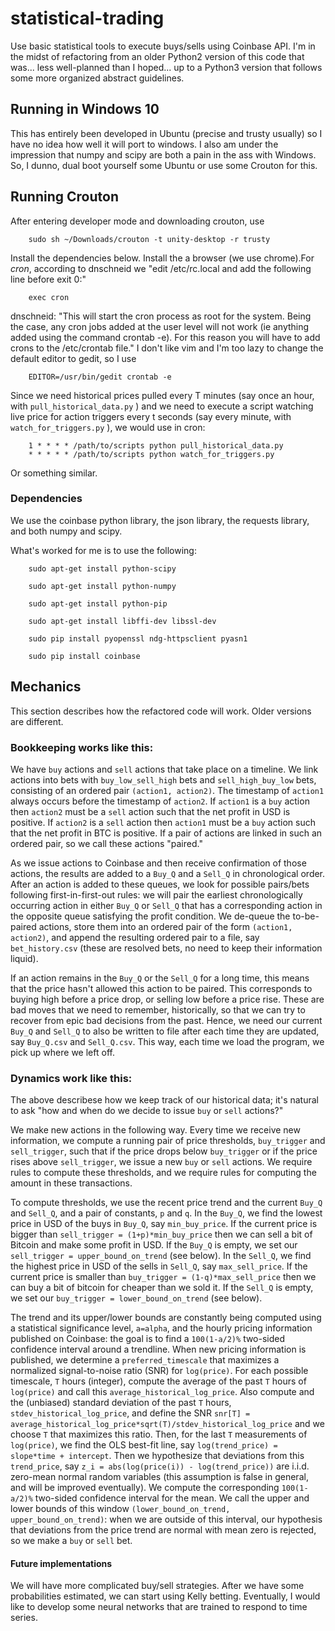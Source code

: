 # statistical-trading
Use basic statistical tools to execute buys/sells using Coinbase API. I'm in the midst of refactoring from an older Python2 version of this code that was... less well-planned than I hoped... up to a Python3 version that follows some more organized abstract guidelines.

## Running in Windows 10

This has entirely been developed in Ubuntu (precise and trusty usually) so I have no idea how well it will port to windows. I also am under the impression that numpy and scipy are both a pain in the ass with Windows. So, I dunno, dual boot yourself some Ubuntu or use some Crouton for this.

## Running Crouton

After entering developer mode and downloading crouton, use 

        sudo sh ~/Downloads/crouton -t unity-desktop -r trusty
        
Install the dependencies below. Install the a browser (we use chrome).For *cron*, according to dnschneid we "edit /etc/rc.local and add the following line before exit 0:"

        exec cron
        
dnschneid: "This will start the cron process as root for the system. Being the case, any cron jobs added at the user level will not work (ie anything added using the command crontab -e). For this reason you will have to add crons to the /etc/crontab file." I don't like vim and I'm too lazy to change the default editor to gedit, so I use

        EDITOR=/usr/bin/gedit crontab -e

Since we need historical prices pulled every T minutes (say once an hour, with `pull_historical_data.py` ) and we need to execute a script watching live price for action triggers every t seconds (say every minute, with `watch_for_triggers.py` ), we would use in cron:

        1 * * * * /path/to/scripts python pull_historical_data.py
        * * * * * /path/to/scripts python watch_for_triggers.py
        
Or something similar.

### Dependencies

We use the coinbase python library, the json library, the requests library, and both numpy and scipy.

What's worked for me is to use the following:

        sudo apt-get install python-scipy
        
        sudo apt-get install python-numpy
        
        sudo apt-get install python-pip
        
        sudo apt-get install libffi-dev libssl-dev
        
        sudo pip install pyopenssl ndg-httpsclient pyasn1
        
        sudo pip install coinbase

## Mechanics

This section describes how the refactored code will work. Older versions are different.

### Bookkeeping works like this: 

We have `buy` actions and `sell` actions that take place on a timeline. We link actions into bets with `buy_low_sell_high` bets and `sell_high_buy_low` bets, consisting of an ordered pair `(action1, action2)`. The timestamp of `action1` always occurs before the timestamp of `action2`. If `action1` is a `buy` action then `action2` must be a `sell` action such that the net profit in USD is positive. If `action2` is a `sell` action then `action1` must be a `buy` action such that the net profit in BTC is positive. If a pair of actions are linked in such an ordered pair, so we call these actions "paired."

As we issue actions to Coinbase and then receive confirmation of those actions, the results are added to a `Buy_Q` and a `Sell_Q` in chronological order. After an action is added to these queues, we look for possible pairs/bets following first-in-first-out rules: we will pair the earliest chronologically occurring action in either `Buy_Q` or `Sell_Q` that has a corresponding action in the opposite queue satisfying the profit condition. We de-queue the to-be-paired actions, store them into an ordered pair of the form `(action1, action2)`, and append the resulting ordered pair to a file, say `bet_history.csv` (these are resolved bets, no need to keep their information liquid).

If an action remains in the `Buy_Q` or the `Sell_Q` for a long time, this means that the price hasn't allowed this action to be paired. This corresponds to buying high before a price drop, or selling low before a price rise. These are bad moves that we need to remember, historically, so that we can try to recover from epic bad decisions from the past. Hence, we need our current `Buy_Q` and `Sell_Q` to also be written to file after each time they are updated, say `Buy_Q.csv` and `Sell_Q.csv`. This way, each time we load the program, we pick up where we left off.

### Dynamics work like this: 

The above describese how we keep track of our historical data; it's natural to ask "how and when do we decide to issue `buy` or `sell` actions?"

We make new actions in the following way. Every time we receive new information, we compute a running pair of price thresholds, `buy_trigger` and `sell_trigger`, such that if the price drops below `buy_trigger` or if the price rises above `sell_trigger`, we issue a new `buy` or `sell` actions. We require rules to compute these thresholds, and we require rules for computing the amount in these transactions. 

To compute thresholds, we use the recent price trend and the current `Buy_Q` and `Sell_Q`, and a pair of constants, `p` and `q`. In the `Buy_Q`, we find the lowest price in USD of the buys in `Buy_Q`, say `min_buy_price`. If the current price is bigger than `sell_trigger = (1+p)*min_buy_price` then we can sell a bit of Bitcoin and make some profit in USD. If the `Buy_Q` is empty, we set our `sell_trigger = upper_bound_on_trend` (see below).  In the `Sell_Q`, we find the highest price in USD of the sells in `Sell_Q`, say `max_sell_price`. If the current price is smaller than `buy_trigger = (1-q)*max_sell_price` then we can buy a bit of bitcoin for cheaper than we sold it. If the `Sell_Q` is empty, we set our `buy_trigger = lower_bound_on_trend` (see below).

The trend and its upper/lower bounds are constantly being computed using a statistical significance level, `a=alpha`, and the hourly pricing information published on Coinbase: the goal is to find a `100(1-a/2)%` two-sided confidence interval around a trendline. When new pricing information is published, we determine a `preferred_timescale` that maximizes a normalized signal-to-noise ratio (SNR) for `log(price)`. For each possible timescale, `T` hours (integer), compute the average of the past `T` hours of `log(price)` and call this `average_historical_log_price`. Also compute and the (unbiased) standard deviation of the past `T` hours, `stdev_historical_log_price`, and define the SNR `snr[T] = average_historical_log_price*sqrt(T)/stdev_historical_log_price` and we choose `T` that maximizes this ratio. Then, for the last `T` measurements of `log(price)`, we find the OLS best-fit line, say `log(trend_price) = slope*time + intercept`. Then we hypothesize that deviations from this `trend_price`, say `z_i = abs(log(price(i)) - log(trend_price))` are i.i.d. zero-mean normal random variables (this assumption is false in general, and will be improved eventually). We compute the corresponding `100(1-a/2)%` two-sided confidence interval for the mean. We call the upper and lower bounds of this window `(lower_bound_on_trend, upper_bound_on_trend)`: when we are outside of this interval, our hypothesis that deviations from the price trend are normal with mean zero is rejected, so we make a `buy` or `sell` bet. 


#### Future implementations 

We will have more complicated buy/sell strategies. After we have some probabilities estimated, we can start using Kelly betting. Eventually, I would like to develop some neural networks that are trained to respond to time series.
